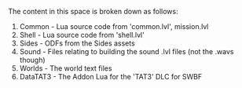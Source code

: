 The content in this space is broken down as follows:
1. Common - Lua source code from 'common.lvl', mission.lvl
1. Shell - Lua source code from 'shell.lvl'
1. Sides - ODFs from the Sides assets
1. Sound - Files relating to building the sound .lvl files (not the .wavs though) 
1. Worlds - The world text files 
1. DataTAT3 - The Addon Lua for the 'TAT3' DLC for SWBF